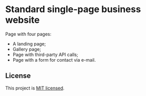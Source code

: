 # Standard single-page business website 

Page with four pages:
- A landing page;
- Gallery page;
- Page with third-party API calls;
- Page with a form for contact via e-mail.

## License
This project is [MIT licensed](./LICENSE).

